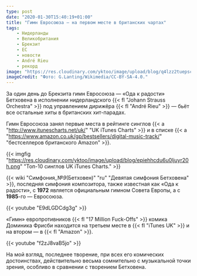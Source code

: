 ```yaml
---
type: post
date: "2020-01-30T15:40:19+01:00"
title: "Гимн Евросоюза — на первом месте в британских чартах"
tags:
    - Нидерланды
    - Великобритания
    - Брекзит
    - ЕС
    - новости
    - André Rieu
    - рекорд
image: "https://res.cloudinary.com/yktoo/image/upload/blog/q4lzz2tuepscpke5knjw.jpg"
imageCredit: "Фото: G.Lanting/Wikimedia/CC-BY-SA-4.0."
---
```


За один день до Брекзита гимн Евросоюза — «Ода к радости» Бетховена в исполнении нидерландского {{< fl "Johann Strauss Orchestra" >}} под управлением дирижёра {{< fl "André Rieu" >}} — бьёт все остальные хиты в британских хит-парадах.

<!--more-->

Гимн Евросоюза занял первые места в рейтинге синглов {{< a "http://www.itunescharts.net/uk/" "UK iTunes Charts" >}} и в списке {{< a "https://www.amazon.co.uk/gp/bestsellers/digital-music-track/" "бестселлеров британского Amazon" >}}.

{{< imgfig "https://res.cloudinary.com/yktoo/image/upload/blog/epiehhcdu6u0ljuyr20h.png" "Топ-10 синглов UK iTunes Charts." >}}

{{< wiki "Симфония_№_9_(Бетховен)" "ru" "Девятая симфония Бетховена" >}}, последняя симфония композитора, также известная как «Ода к радости», с **1972** является официальным гимном Совета Европы, а с **1985**-го — Евросоюза.

{{< youtube "E9dLGDCdg3g" >}}

«Гимн» европротивников {{< fl "17 Million Fuck-Offs" >}} комика Доминика Фрисби находится на третьем месте в {{< fl "iTunes UK" >}} и на втором — в {{< fl "Amazon" >}}.

{{< youtube "f2zJ8vaB5jo" >}}

На мой взгляд, последнее творение, при всех его комических достоинствах, действительно весьма сомнительно с музыкальной точки зрения, особливо в сравнении с творением Бетховена.